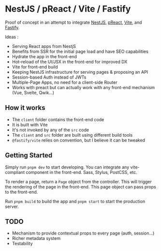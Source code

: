 # NestJS / pReact / Vite / Fastify

Proof of concept in an attempt to integrate [NestJS](https://nestjs.com), [pReact](https://preactjs.com), [Vite](https://vitejs.dev), and [Fastify](https://fastify.dev).

Ideas :
- Serving React apps from NestjS
- Benefits from SSR for the initial page load and have SEO capabilities
- Hydrate the app in the front-end
- Hot-reload of the UI/JSX in the front-end for improved DX
- Vite for front-end build
- Keeping NestJS infrastructure for serving pages & proposing an API
- Session-based Auth instead of JWTs
- Multiple-Page Apps, no need for a client-side Router
- Works with preact but can actually work with any front-end mechanism (Vue, Svelte, Qwik...)

## How it works

- The `client` folder contains the front-end code
- It is built with Vite
- It's not invoked by any of the `src` code
- The `client` and `src` folder are built using different build tools
- `@fastify/vite` relies on convention, but I believe it can be tweaked

## Getting Started

Simply run `pnpm dev` to start developing.
You can integrate any vite-compliant component in the front-end.
Sass, Stylus, PostCSS, etc.

To render a page, return a `Page` object from the controller.
This will trigger the rendering of the page in the front-end.
This page object can pass props to the front-end.

Run `pnpm build` to build the app and `pnpm start` to start the production server.

## TODO

- Mechanism to provide contextual props to every page (auth, session...)
- Richer metadata system
- Testability